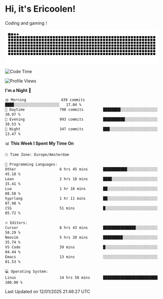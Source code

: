 # Hi, it's Ericoolen!
Coding and gaming！

<picture>
  <source media="(prefers-color-scheme: dark)" srcset="https://raw.githubusercontent.com/Eric-Song-Nop/Eric-Song-Nop/output/github-contribution-grid-snake-dark.svg">
  <source media="(prefers-color-scheme: light)" srcset="https://raw.githubusercontent.com/Eric-Song-Nop/Eric-Song-Nop/output/github-contribution-grid-snake.svg">
  <img alt="github contribution grid snake animation" src="https://raw.githubusercontent.com/Eric-Song-Nop/Eric-Song-Nop/output/github-contribution-grid-snake.svg">
</picture>

<!--START_SECTION:waka-->
![Code Time](http://img.shields.io/badge/Code%20Time-1%2C744%20hrs%202%20mins-blue)

![Profile Views](http://img.shields.io/badge/Profile%20Views-0-blue)

**I'm a Night 🦉** 

```text
🌞 Morning                439 commits         ████░░░░░░░░░░░░░░░░░░░░░   17.04 % 
🌆 Daytime                798 commits         ████████░░░░░░░░░░░░░░░░░   30.97 % 
🌃 Evening                993 commits         ██████████░░░░░░░░░░░░░░░   38.53 % 
🌙 Night                  347 commits         ███░░░░░░░░░░░░░░░░░░░░░░   13.47 % 
```


📊 **This Week I Spent My Time On** 

```text
🕑︎ Time Zone: Europe/Amsterdam

💬 Programming Languages: 
Other                    6 hrs 45 mins       ███████████░░░░░░░░░░░░░░   45.10 % 
Lean                     2 hrs 18 mins       ████░░░░░░░░░░░░░░░░░░░░░   15.41 % 
Lua                      1 hr 16 mins        ██░░░░░░░░░░░░░░░░░░░░░░░   08.50 % 
hyprlang                 1 hr 11 mins        ██░░░░░░░░░░░░░░░░░░░░░░░   07.98 % 
CSS                      51 mins             █░░░░░░░░░░░░░░░░░░░░░░░░   05.72 % 

🔥 Editors: 
Cursor                   8 hrs 43 mins       ███████████████░░░░░░░░░░   58.29 % 
Neovim                   5 hrs 20 mins       █████████░░░░░░░░░░░░░░░░   35.74 % 
VS Code                  39 mins             █░░░░░░░░░░░░░░░░░░░░░░░░   04.44 % 
Emacs                    13 mins             ░░░░░░░░░░░░░░░░░░░░░░░░░   01.53 % 

💻 Operating System: 
Linux                    14 hrs 58 mins      █████████████████████████   100.00 % 
```


 Last Updated on 12/01/2025 21:46:27 UTC
<!--END_SECTION:waka-->
